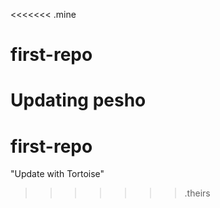 <<<<<<< .mine
# first-repo

Updating pesho
=======
# first-repo

"Update with Tortoise"
>>>>>>> .theirs
